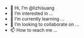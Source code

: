 - 👋 Hi, I’m @lizhisuang
- 👀 I’m interested in ...
- 🌱 I’m currently learning ...
- 💞️ I’m looking to collaborate on ...
- 📫 How to reach me ...

<!---
lizhisuang/lizhisuang is a ✨ special ✨ repository because its `README.md` (this file) appears on your GitHub profile.
You can click the Preview link to take a look at your changes.
--->
